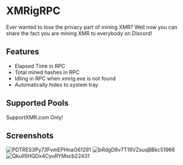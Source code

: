 # XMRigRPC
Ever wanted to lose the privacy part of mining XMR? Well now you can share the fact you are mining XMR to everybody on Discord!
## Features
- Elapsed Time in RPC
- Total mined hashes in RPC
- Idling in RPC when xmrig.exe is not found
- Automatically hides to system tray

## Supported Pools
SupportXMR.com Only!

## Screenshots
![PDTRES3Py73FvmEPHnaO61281](https://github.com/whoswhip/XMRigRPC/assets/124531971/36786ab0-66b4-4475-8d98-8f7ad6c9d4bf)
![bRdgD6v7T19VZsuqBBkc51966](https://github.com/whoswhip/XMRigRPC/assets/124531971/2c1e4268-08c0-471c-ab3b-08825944e7b1)
![QkuIl5HQDx4CyuRYMxcb22431](https://github.com/whoswhip/XMRigRPC/assets/124531971/556addcf-1203-4f84-aa01-fb098e109d39)
